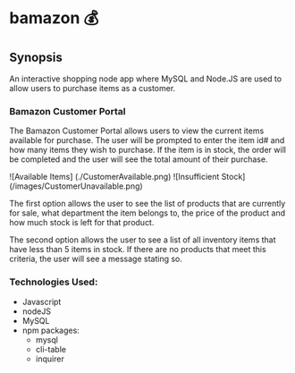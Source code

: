 # bamazon :moneybag: 

## Synopsis

An interactive shopping node app where MySQL and Node.JS are used to allow users to purchase items as a customer.


### **Bamazon Customer Portal**
The Bamazon Customer Portal allows users to view the current items available for purchase. The user will be prompted to enter the item id# and how many items they wish to purchase. If the item is in stock, the order will be completed and the user will see the total amount of their purchase.

![Available Items] (./CustomerAvailable.png)
![Insufficient Stock] (/images/CustomerUnavailable.png)

The first option allows the user to see the list of products that are currently for sale, what department the item belongs to, the price of the product and how much stock is left for that product.

The second option allows the user to see a list of all inventory items that have less than 5 items in stock. If there are no products that meet this criteria, the user will see a message stating so. 

### **Technologies Used:**
* Javascript
* nodeJS
* MySQL
* npm packages:
    * mysql
    * cli-table
    * inquirer 
